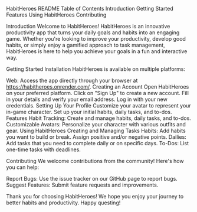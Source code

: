 HabitHeroes README
Table of Contents
Introduction
Getting Started
Features
Using HabitHeroes
Contributing

Introduction
Welcome to HabitHeroes! HabitHeroes is an innovative productivity app that turns your daily goals and habits into an engaging game. Whether you're looking to improve your productivity, develop good habits, or simply enjoy a gamified approach to task management, HabitHeroes is here to help you achieve your goals in a fun and interactive way.

Getting Started
Installation
HabitHeroes is available on multiple platforms:

Web: Access the app directly through your browser at https://habitheroes.onrender.com/.
Creating an Account
Open HabitHeroes on your preferred platform.
Click on "Sign Up" to create a new account.
Fill in your details and verify your email address.
Log in with your new credentials.
Setting Up Your Profile
Customize your avatar to represent your in-game character.
Set up your initial habits, daily tasks, and to-dos.
Features
Habit Tracking: Create and manage habits, daily tasks, and to-dos.
Customizable Avatars: Personalize your character with various outfits and gear.
Using HabitHeroes
Creating and Managing Tasks
Habits: Add habits you want to build or break. Assign positive and/or negative points.
Dailies: Add tasks that you need to complete daily or on specific days.
To-Dos: List one-time tasks with deadlines.


Contributing
We welcome contributions from the community! Here's how you can help:

Report Bugs: Use the issue tracker on our GitHub page to report bugs.
Suggest Features: Submit feature requests and improvements.


Thank you for choosing HabitHeroes! We hope you enjoy your journey to better habits and productivity. Happy questing!
